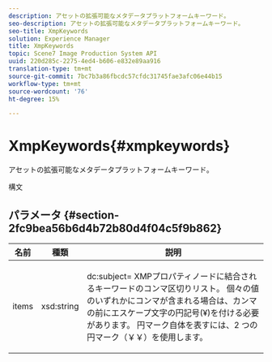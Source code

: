 ```yaml
---
description: アセットの拡張可能なメタデータプラットフォームキーワード。
seo-description: アセットの拡張可能なメタデータプラットフォームキーワード。
seo-title: XmpKeywords
solution: Experience Manager
title: XmpKeywords
topic: Scene7 Image Production System API
uuid: 220d285c-2275-4ed4-b606-e832e89aa916
translation-type: tm+mt
source-git-commit: 7bc7b3a86fbcdc57cfdc31745fae3afc06e44b15
workflow-type: tm+mt
source-wordcount: '76'
ht-degree: 15%

---
```



# XmpKeywords{#xmpkeywords}

アセットの拡張可能なメタデータプラットフォームキーワード。

構文

## パラメータ {#section-2fc9bea56b6d4b72b80d4f04c5f9b862}

<table id="table_04100BB8ABD84EF68B0A7CE3AD946414"> 
 <thead> 
  <tr> 
   <th colname="col1" class="entry"> 名前 </th> 
   <th colname="col2" class="entry"> 種類 </th> 
   <th colname="col3" class="entry"> 説明 </th> 
  </tr> 
 </thead>
 <tbody> 
  <tr> 
   <td colname="col1"> <span class="codeph"> <span class="varname"> items</span> </span> </td> 
   <td colname="col2"> <span class="codeph"> xsd:string</span> </td> 
   <td colname="col3"> <p><span class="codeph"> dc:subject=</span> XMPプロパティノードに結合されるキーワードのコンマ区切りリスト。 個々の値のいずれかにコンマが含まれる場合は、カンマの前にエスケープ文字の円記号(¥)を付ける必要があります。 円マーク自体を表すには、2 つの円マーク（￥￥）を使用します。 </p> </td> 
  </tr> 
 </tbody> 
</table>

